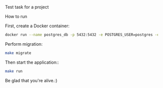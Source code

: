 Test task for a project

How to run

First, create a Docker container:

```sh
docker run --name postgres_db -p 5432:5432 -e POSTGRES_USER=postgres -e POSTGRES_PASSWORD=postgres -d postgres
```

Perform migration:

```sh
make migrate
```

Then start the application::

```sh
make run
```

Be glad that you're alive.:)